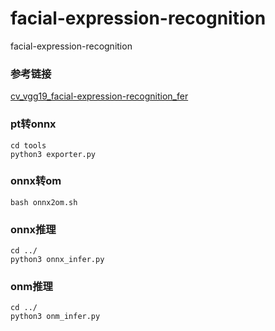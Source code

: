 # facial-expression-recognition
 facial-expression-recognition

### 参考链接
[cv_vgg19_facial-expression-recognition_fer](https://modelscope.cn/models/damo/cv_vgg19_facial-expression-recognition_fer/summary)

### pt转onnx
```
cd tools
python3 exporter.py
```
### onnx转om
```
bash onnx2om.sh
```
### onnx推理
```
cd ../
python3 onnx_infer.py
```
### onm推理
```
cd ../
python3 onm_infer.py
```